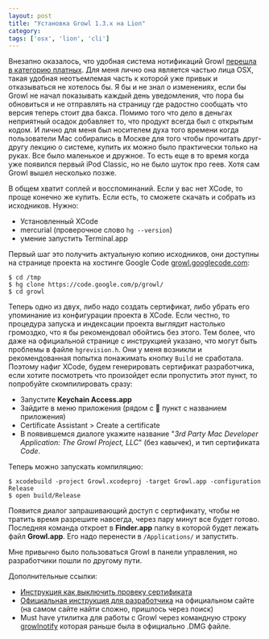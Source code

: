 ```yaml
---
layout: post
title: "Установка Growl 1.3.x на Lion"
category: 
tags: ['osx', 'lion', 'cli']
---
```

Внезапно оказалось, что удобная система нотификаций Growl [перешла в категорию платных](http://apple.slashdot.org/story/11/10/20/1757226/os-x-notifier-app-growl-goes-closed-source). Для меня лично она является частью лица OSX, такая удобная неотъемлемая часть к которой уже привык и отказываться не хотелось бы. Я бы и не знал о изменениях, если бы Growl не начал показывать каждый день уведомления, что пора бы обновиться и не отправлять на страницу где радостно сообщать что версия теперь стоит два бакса. Помимо того что дело в деньгах неприятный осадок добавляет то, что продукт всегда был с открытым кодом. И лично для меня был носителем духа того времени когда пользователи Mac собирались в Москве для того чтобы прочитать друг-другу лекцию о системе, купить их можно было практически только на руках. Все было маленькое и дружное. То есть еще в то время когда уже появился первый iPod Classic, но не было шуток про геев. Хотя сам Growl вышел несколько позже.

В общем хватит соплей и восспоминаний. Если у вас нет XCode, то проще конечно же купить. Если есть, то сможете скачать и собрать из исходников. Нужно:

- Установленный XCode
- mercurial (проверочное слово `hg --version`)
- умение запустить Terminal.app

Первый шаг это получить актуальную копию исходников, они доступны на странице проекта на хостинге Google Code [growl.googlecode.com](http://growl.googlecode.com/):

    $ cd /tmp
    $ hg clone https://code.google.com/p/growl/
    $ cd growl

Теперь одно из двух, либо надо создать сертификат, либо убрать его упоминание из конфигурации проекта в XCode. Если честно, то процедура запуска и индексации проекта выглядит настолько громоздко, что я бы рекомендовал обойтись без этого. Тем более, что даже на официальной странице с инструкцией указано, что могут быть проблемы в файле `hgrevision.h`. Они у меня возникли и рекомендованная попытка понажимать кнопку `Build` не сработала. Поэтому нафиг XCode, будем генерировать сертификат разработчика, если хотите посмотреть что произойдет если пропустить этот пункт, то попробуйте скомпилировать сразу:

- Запустите **Keychain Access.app**
- Зайдите в меню приложения (рядом с  пункт с названием приложения)
- Certificate Assistant > Create a certificate
- В появившемся диалоге укажите название "*3rd Party Mac Developer Application: The Growl Project, LLC*" (без кавычек), и тип сертификата *Code*.

Теперь можно запускать компиляцию:

	$ xcodebuild -project Growl.xcodeproj -target Growl.app -configuration Release
	$ open build/Release

Появится диалог запрашивающий доступ с сертификату, чтобы не тратить время разрешите навсегда, через пару минут все будет готово. Последняя команда откроет в **Finder.app** папку в которой будет лежать файл **Growl.app**. Его надо перенести в `/Applications/` и запустить.

Мне привычно было пользоваться Growl в панели управления, но разработчики пошли по другому пути. 

Дополнительные ссылки:

- [Инструкция как выключить провеку сертификата](http://pragmactic-osxer.blogspot.com/2011/11/building-growl.html)
- [Официальная инструкция для разработчика](http://growl.info/documentation/developer/growl-source-install.php) на официальном сайте (на самом сайте найти сложно, пришлось через поиск) 
- Must have утилитка для работы с Growl через командную строку [growlnotify](https://github.com/indirect/growlnotify) которая раньше была в официально .DMG файле.
